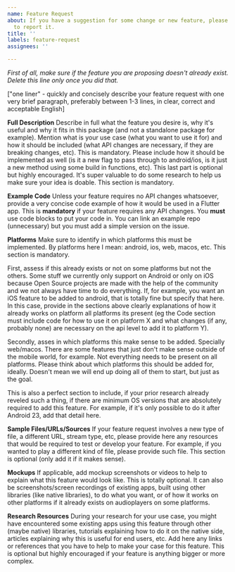 ```yaml
---
name: Feature Request
about: If you have a suggestion for some change or new feature, please use this template
  to report it.
title: ''
labels: feature-request
assignees: ''

---
```


*First of all, make sure if the feature you are proposing doesn't already exist. Delete this line only once you did that.*

["one liner" - quickly and concisely describe your feature request with one very brief paragraph, preferably between 1-3 lines, in clear, correct and acceptable English]

**Full Description**
Describe in full what the feature you desire is, why it's useful and why it fits in this package (and not a standalone package for example). Mention what is your use case (what you want to use it for) and how it should be included (what API changes are necessary, if they are breaking changes, etc). This is mandatory. Please include how it should be implemented as well (is it a new flag to pass through to android/ios, is it just a new method using some build in functions, etc). This last part is optional but highly encouraged. It's super valuable to do some research to help us make sure your idea is doable. This section is mandatory.

**Example Code**
Unless your feature requires no API changes whatsoever, provide a very concise code example of how it would be used in a Flutter app. This is **mandatory** if your feature requires any API changes. You **must** use code blocks to put your code in. You can link an example repo (unnecessary) but you must add a simple version on the issue.

**Platforms**
Make sure to identify in which platforms this must be implemented. By platforms here I mean: android, ios, web, macos, etc. This section is mandatory.

First, assess if this already exists or not on some platforms but not the others. Some stuff we currently only support on Android or only on iOS because Open Source projects are made with the help of the community and we not always have time to do everything. If, for example, you want an iOS feature to be added to android, that is totally fine but specify that here. In this case, provide in the sections above clearly explanations of how it already works on platform all platforms its present (eg the Code section must include code for how to use it on platform X and what changes (if any, probably none) are necessary on the api level to add it to platform Y).

Secondly, asses in which platforms this make sense to be added. Specially web/macos. There are some features that just don't make sense outside of the mobile world, for example. Not everything needs to be present on all platforms. Please think about which platforms this should be added for, ideally. Doesn't mean we will end up doing all of them to start, but just as the goal.

This is also a perfect section to include, if your prior research already reveled such a thing, if there are minimum OS versions that are absolutely required to add this feature. For example, if it's only possible to do it after Android 23, add that detail here.

**Sample Files/URLs/Sources**
If your feature request involves a new type of file, a different URL, stream type, etc, please provide here any resources that would be required to test or develop your feature. For example, if you wanted to play a different kind of file, please provide such file. This section is optional (only add it if it makes sense).

**Mockups**
If applicable, add mockup screenshots or videos to help to explain what this feature would look like. This is totally optional. It can also be screenshots/screen recordings of existing apps, built using other libraries (like native libraries), to do what you want, or of how it works on other platforms if it already exists on audioplayers on some platforms.

**Research Resources**
During your research for your use case, you might have encountered some existing apps using this feature through other (maybe native) libraries, tutorials explaining how to do it on the native side, articles explaining why this is useful for end users, etc. Add here any links or references that you have to help to make your case for this feature. This is optional but highly encouraged if your feature is anything bigger or more complex.
